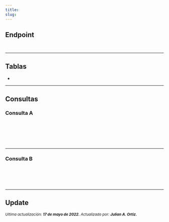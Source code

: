 ```yaml
---
title: 
slug: 
---
```



## Endpoint

```js title="Condiciones"

```

```js title="EndPoint"

```

***

## Tablas

- ```  ```

***

## Consultas

### Consulta A

```js title="Condiciones"
    
```

```sql title="Query"


  
```

***

### Consulta B

```js title="Condiciones"

```

```sql title="Query"


  
```
***

## Update

<div class="ultima-actualizacion">
  <small>
    <i>
      Ultima actualización:
      <b> 17 de mayo de 2022.</b>
    </i>
  </small>

  <small>
    <i>
      Actualizado por:
      <b> Julian A. Ortiz.</b>
    </i>
  </small>
</div>